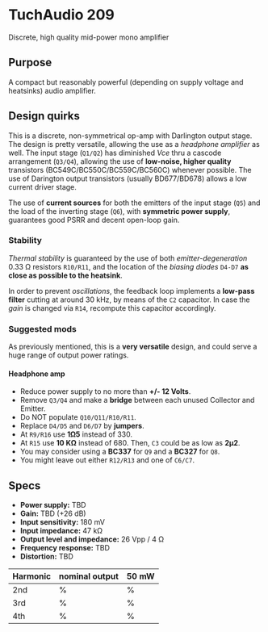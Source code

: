 # TuchAudio 209
Discrete, high quality mid-power mono amplifier

## Purpose
A compact but reasonably powerful (depending on supply voltage and heatsinks) audio amplifier.

## Design quirks
This is a discrete, non-symmetrical op-amp with Darlington output stage. The design is pretty versatile, allowing the use as a _headphone amplifier_ as well. The input stage (`Q1/Q2`) has diminished _Vce_ thru a cascode arrangement (`Q3/Q4`), allowing the use of **low-noise, higher quality** transistors (BC549C/BC550C/BC559C/BC560C) whenever possible. The use of Darington output transistors (usually BD677/BD678) allows a low current driver stage.

The use of **current sources** for both the emitters of the input stage (`Q5`) and the load of the inverting stage (`Q6`), with **symmetric power supply**, guarantees good PSRR and decent open-loop gain.

### Stability
_Thermal stability_ is guaranteed by the use of both _emitter-degeneration_ 0.33 Ω resistors `R10/R11`, and the location of the _biasing diodes_ `D4-D7` **as close as possible to the heatsink**.

In order to prevent _oscillations_, the feedback loop implements a **low-pass filter** cutting at around 30 kHz, by means of the `C2` capacitor. In case the _gain_ is changed via `R14`, recompute this capacitor accordingly.

### Suggested mods
As previously mentioned, this is a **very versatile** design, and could serve a huge range of output power ratings.

#### Headphone amp
- Reduce power supply to no more than **+/- 12 Volts**.
- Remove `Q3/Q4` and make a **bridge** between each unused Collector and Emitter.
- Do NOT populate `Q10/Q11/R10/R11`.
- Replace `D4/D5` and `D6/D7` by **jumpers**.
- At `R9/R16` use **1Ω5** instead of 330.
- At `R15` use **10 KΩ** instead of 680. Then, `C3` could be as low as **2µ2**.
- You may consider using a **BC337** for `Q9` and a **BC327** for `Q8`.
- You might leave out either `R12/R13` and one of `C6/C7`.

## Specs

- **Power supply:** TBD
- **Gain:** TBD (+26 dB)
- **Input sensitivity:** 180 mV
- **Input impedance:** 47 kΩ
- **Output level and impedance:** 26 Vpp / 4 Ω
- **Frequency response:** TBD
- **Distortion:** TBD

| Harmonic | nominal output | 50 mW |
| -------- | -------------- | ----- |
| 2nd      |  %         |  %           |
| 3rd      |  %         |  %           |
| 4th      |  %         |  %           |
